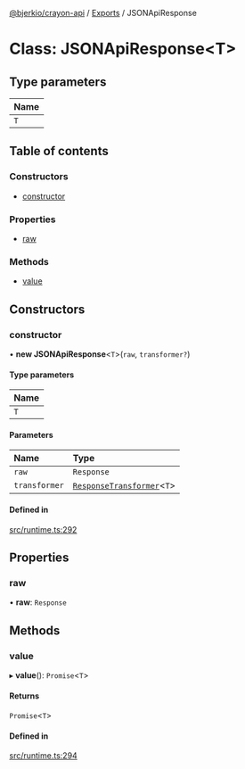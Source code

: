 [@bjerkio/crayon-api](../README.md) / [Exports](../modules.md) / JSONApiResponse

# Class: JSONApiResponse<T\>

## Type parameters

| Name |
| :------ |
| `T` |

## Table of contents

### Constructors

- [constructor](JSONApiResponse.md#constructor)

### Properties

- [raw](JSONApiResponse.md#raw)

### Methods

- [value](JSONApiResponse.md#value)

## Constructors

### constructor

• **new JSONApiResponse**<`T`\>(`raw`, `transformer?`)

#### Type parameters

| Name |
| :------ |
| `T` |

#### Parameters

| Name | Type |
| :------ | :------ |
| `raw` | `Response` |
| `transformer` | [`ResponseTransformer`](../interfaces/ResponseTransformer.md)<`T`\> |

#### Defined in

[src/runtime.ts:292](https://github.com/bjerkio/crayon-api-js/blob/22cd66d/src/runtime.ts#L292)

## Properties

### raw

• **raw**: `Response`

## Methods

### value

▸ **value**(): `Promise`<`T`\>

#### Returns

`Promise`<`T`\>

#### Defined in

[src/runtime.ts:294](https://github.com/bjerkio/crayon-api-js/blob/22cd66d/src/runtime.ts#L294)
